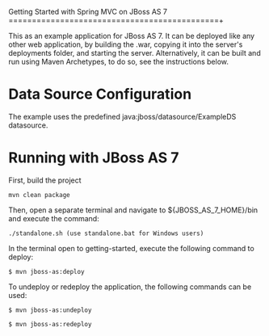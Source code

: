 Getting Started with Spring MVC on JBoss AS 7
=============================================+

This as an example application for JBoss AS 7.  It can be deployed like any other
web application, by building the .war, copying it into the server's deployments folder, and starting the server.
Alternatively, it can be built and run using Maven Archetypes, to do so,
see the instructions below.

Data Source Configuration
======================================

The example uses the predefined java:jboss/datasource/ExampleDS datasource.

Running with JBoss AS 7
========================

First, build the project

    mvn clean package
	
Then, open a separate terminal and navigate to ${JBOSS_AS_7_HOME}/bin and execute the command:

	./standalone.sh (use standalone.bat for Windows users)
	
In the terminal open to getting-started, execute the following command to deploy:

	$ mvn jboss-as:deploy
	
To undeploy or redeploy the application, the following commands can be used:
	
	$ mvn jboss-as:undeploy
	
	$ mvn jboss-as:redeploy
	 